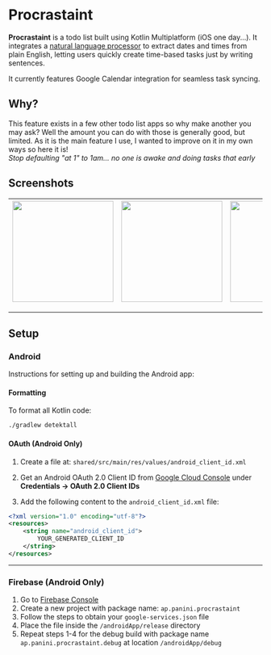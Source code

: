 # Procrastaint

**Procrastaint** is a todo list built using Kotlin Multiplatform (iOS one day...). It integrates a [natural language processor](https://github.com/Pahina0/KWhen) to extract dates and times from plain English, letting users quickly create time-based tasks just by writing sentences.

It currently features Google Calendar integration for seamless task syncing.

## Why?

This feature exists in a few other todo list apps so why make another you may ask? Well the amount you can do with those is generally good, but limited. As it is the main feature I use, I wanted to improve on it in my own ways so here it is!  
_Stop defaulting "at 1" to 1am... no one is awake and doing tasks that early_

## Screenshots

<div align="center">

| <img src="https://github.com/user-attachments/assets/15949bd8-8fe9-451e-9eac-15824f865c2b" width="200"/> | <img src="https://github.com/user-attachments/assets/ecfb80ad-4c66-42f2-bf4f-e1a1aa1161d0" width="200"/> | <img src="https://github.com/user-attachments/assets/aa9eb9f6-e578-418d-bcc4-7379b29cd356" width="200"/> | <img src="https://github.com/user-attachments/assets/5af97831-abe2-4b3c-b166-0fcacd4fdebb" width="200"/> |
|:--:|:--:|:--:|:--:|

</div>

---

## Setup

### Android

Instructions for setting up and building the Android app:

#### Formatting

To format all Kotlin code:

```bash
./gradlew detektall
```

#### OAuth (Android Only)

1. Create a file at:
   `shared/src/main/res/values/android_client_id.xml`

2. Get an Android OAuth 2.0 Client ID from [Google Cloud Console](https://console.cloud.google.com) under **Credentials → OAuth 2.0 Client IDs**

3. Add the following content to the `android_client_id.xml` file:

```xml
<?xml version="1.0" encoding="utf-8"?>
<resources>
    <string name="android_client_id">
        YOUR_GENERATED_CLIENT_ID
    </string>
</resources>
```

---

### Firebase (Android Only)

1. Go to [Firebase Console](https://console.firebase.google.com)
2. Create a new project with package name: `ap.panini.procrastaint`
3. Follow the steps to obtain your `google-services.json` file
4. Place the file inside the `/androidApp/release` directory
5. Repeat steps 1-4 for the debug build with package name `ap.panini.procrastaint.debug` at location `/androidApp/debug`
